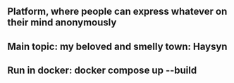 ## Platform, where people can express whatever on their mind anonymously

## Main topic: my beloved and smelly town: Haysyn

## Run in docker: docker compose up --build

